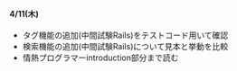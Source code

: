 #### 4/11(木)
- タグ機能の追加(中間試験Rails)をテストコード用いて確認
- 検索機能の追加(中間試験Rails)について見本と挙動を比較
- 情熱プログラマーintroduction部分まで読む